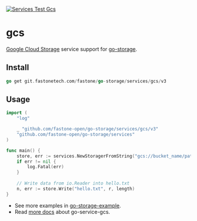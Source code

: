 [![Services Test Gcs](https://git.fastonetech.com/fastone/go-storage/actions/workflows/services-test-gcs.yml/badge.svg)](https://git.fastonetech.com/fastone/go-storage/actions/workflows/services-test-gcs.yml)

# gcs

[Google Cloud Storage](https://cloud.google.com/storage/) service support for [go-storage](https://git.fastonetech.com/fastone/go-storage).

## Install

```go
go get git.fastonetech.com/fastone/go-storage/services/gcs/v3
```

## Usage

```go
import (
	"log"

	_ "github.com/fastone-open/go-storage/services/gcs/v3"
	"github.com/fastone-open/go-storage/services"
)

func main() {
	store, err := services.NewStoragerFromString("gcs://bucket_name/path/to/workdir?credential=file:<absolute_path_to_token_file>&project_id=<google_cloud_project_id>")
	if err != nil {
		log.Fatal(err)
	}
	
	// Write data from io.Reader into hello.txt
	n, err := store.Write("hello.txt", r, length)
}
```

- See more examples in [go-storage-example](https://git.fastonetech.com/fastone/go-storage-example).
- Read [more docs](https://beyondstorage.io/docs/go-storage/services/gcs) about go-service-gcs.
